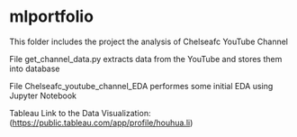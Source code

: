# mlportfolio
This folder includes the project the analysis of Chelseafc YouTube Channel

File get_channel_data.py extracts data from the YouTube and stores them into database

File Chelseafc_youtube_channel_EDA performes some initial EDA using Jupyter Notebook

Tableau Link to the Data Visualization: (https://public.tableau.com/app/profile/houhua.li)
